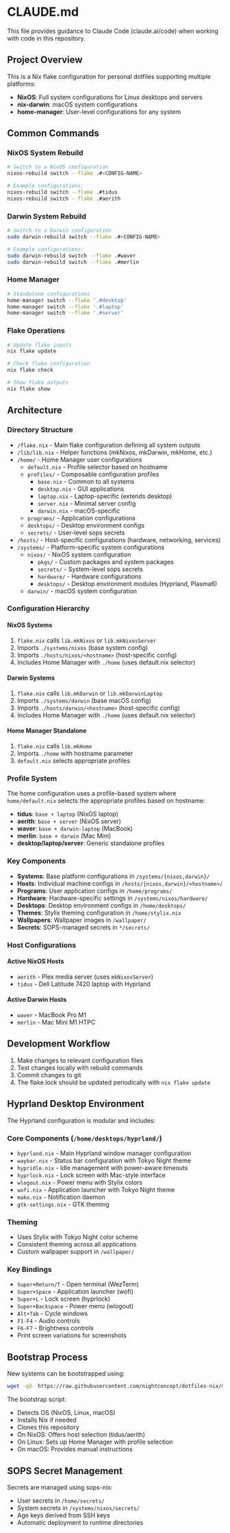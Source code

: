 # CLAUDE.md

This file provides guidance to Claude Code (claude.ai/code) when working with code in this repository.

## Project Overview

This is a Nix flake configuration for personal dotfiles supporting multiple platforms:
- **NixOS**: Full system configurations for Linux desktops and servers
- **nix-darwin**: macOS system configurations  
- **home-manager**: User-level configurations for any system

## Common Commands

### NixOS System Rebuild
```bash
# Switch to a NixOS configuration
nixos-rebuild switch --flake .#<CONFIG-NAME>

# Example configurations:
nixos-rebuild switch --flake .#tidus
nixos-rebuild switch --flake .#aerith
```

### Darwin System Rebuild
```bash
# Switch to a Darwin configuration
sudo darwin-rebuild switch --flake .#<CONFIG-NAME>

# Example configurations:
sudo darwin-rebuild switch --flake .#waver
sudo darwin-rebuild switch --flake .#merlin
```

### Home Manager
```bash
# Standalone configurations
home-manager switch --flake '.#desktop'
home-manager switch --flake '.#laptop'
home-manager switch --flake '.#server'
```

### Flake Operations
```bash
# Update flake inputs
nix flake update

# Check flake configuration
nix flake check

# Show flake outputs
nix flake show
```

## Architecture

### Directory Structure
- `/flake.nix` - Main flake configuration defining all system outputs
- `/lib/lib.nix` - Helper functions (mkNixos, mkDarwin, mkHome, etc.)
- `/home/` - Home Manager user configurations
  - `default.nix` - Profile selector based on hostname
  - `profiles/` - Composable configuration profiles
    - `base.nix` - Common to all systems
    - `desktop.nix` - GUI applications
    - `laptop.nix` - Laptop-specific (extends desktop)
    - `server.nix` - Minimal server config
    - `darwin.nix` - macOS-specific
  - `programs/` - Application configurations
  - `desktops/` - Desktop environment configs
  - `secrets/` - User-level sops secrets
- `/hosts/` - Host-specific configurations (hardware, networking, services)
- `/systems/` - Platform-specific system configurations
  - `nixos/` - NixOS system configuration
    - `pkgs/` - Custom packages and system packages
    - `secrets/` - System-level sops secrets
    - `hardware/` - Hardware configurations
    - `desktops/` - Desktop environment modules (Hyprland, Plasma6)
  - `darwin/` - macOS system configuration

### Configuration Hierarchy

#### NixOS Systems
1. `flake.nix` calls `lib.mkNixos` or `lib.mkNixosServer`
2. Imports `./systems/nixos` (base system config)
3. Imports `./hosts/nixos/<hostname>` (host-specific config)
4. Includes Home Manager with `./home` (uses default.nix selector)

#### Darwin Systems
1. `flake.nix` calls `lib.mkDarwin` or `lib.mkDarwinLaptop`
2. Imports `./systems/darwin` (base macOS config)
3. Imports `./hosts/darwin/<hostname>` (host-specific config)
4. Includes Home Manager with `./home` (uses default.nix selector)

#### Home Manager Standalone
1. `flake.nix` calls `lib.mkHome`
2. Imports `./home` with hostname parameter
3. `default.nix` selects appropriate profiles

### Profile System

The home configuration uses a profile-based system where `home/default.nix` selects the appropriate profiles based on hostname:

- **tidus**: `base + laptop` (NixOS laptop)
- **aerith**: `base + server` (NixOS server)
- **waver**: `base + darwin-laptop` (MacBook)
- **merlin**: `base + darwin` (Mac Mini)
- **desktop/laptop/server**: Generic standalone profiles

### Key Components

- **Systems**: Base platform configurations in `/systems/{nixos,darwin}/`
- **Hosts**: Individual machine configs in `/hosts/{nixos,darwin}/<hostname>/`
- **Programs**: User application configs in `/home/programs/`
- **Hardware**: Hardware-specific settings in `/systems/nixos/hardware/`
- **Desktops**: Desktop environment configs in `/home/desktops/`
- **Themes**: Stylix theming configuration in `/home/stylix.nix`
- **Wallpapers**: Wallpaper images in `/wallpaper/`
- **Secrets**: SOPS-managed secrets in `*/secrets/`

### Host Configurations

#### Active NixOS Hosts
- `aerith` - Plex media server (uses `mkNixosServer`)
- `tidus` - Dell Latitude 7420 laptop with Hyprland

#### Active Darwin Hosts  
- `waver` - MacBook Pro M1
- `merlin` - Mac Mini M1 HTPC

## Development Workflow

1. Make changes to relevant configuration files
2. Test changes locally with rebuild commands
3. Commit changes to git
4. The flake.lock should be updated periodically with `nix flake update`

## Hyprland Desktop Environment

The Hyprland configuration is modular and includes:

### Core Components (`/home/desktops/hyprland/`)
- `hyprland.nix` - Main Hyprland window manager configuration
- `waybar.nix` - Status bar configuration with Tokyo Night theme
- `hypridle.nix` - Idle management with power-aware timeouts
- `hyprlock.nix` - Lock screen with Mac-style interface
- `wlogout.nix` - Power menu with Stylix colors
- `wofi.nix` - Application launcher with Tokyo Night theme
- `mako.nix` - Notification daemon
- `gtk-settings.nix` - GTK theming

### Theming
- Uses Stylix with Tokyo Night color scheme
- Consistent theming across all applications
- Custom wallpaper support in `/wallpaper/`

### Key Bindings
- `Super+Return/T` - Open terminal (WezTerm)
- `Super+Space` - Application launcher (wofi)
- `Super+L` - Lock screen (hyprlock)
- `Super+Backspace` - Power menu (wlogout)
- `Alt+Tab` - Cycle windows
- `F1-F4` - Audio controls
- `F6-F7` - Brightness controls
- Print screen variations for screenshots

## Bootstrap Process

New systems can be bootstrapped using:
```bash
wget -qO- https://raw.githubusercontent.com/nightconcept/dotfiles-nix/main/bootstrap.sh | bash
```

The bootstrap script:
- Detects OS (NixOS, Linux, macOS)
- Installs Nix if needed
- Clones this repository
- On NixOS: Offers host selection (tidus/aerith)
- On Linux: Sets up Home Manager with profile selection
- On macOS: Provides manual instructions

## SOPS Secret Management

Secrets are managed using sops-nix:
- User secrets in `/home/secrets/`
- System secrets in `/systems/nixos/secrets/`
- Age keys derived from SSH keys
- Automatic deployment to runtime directories